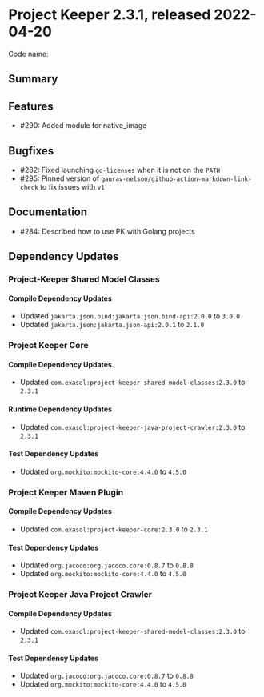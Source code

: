 # Project Keeper 2.3.1, released 2022-04-20

Code name:

## Summary

## Features

* #290: Added module for native_image

## Bugfixes

* #282: Fixed launching `go-licenses` when it is not on the `PATH`
* #295: Pinned version of `gaurav-nelson/github-action-markdown-link-check` to fix issues with `v1`

## Documentation

* #284: Described how to use PK with Golang projects

## Dependency Updates

### Project-Keeper Shared Model Classes

#### Compile Dependency Updates

* Updated `jakarta.json.bind:jakarta.json.bind-api:2.0.0` to `3.0.0`
* Updated `jakarta.json:jakarta.json-api:2.0.1` to `2.1.0`

### Project Keeper Core

#### Compile Dependency Updates

* Updated `com.exasol:project-keeper-shared-model-classes:2.3.0` to `2.3.1`

#### Runtime Dependency Updates

* Updated `com.exasol:project-keeper-java-project-crawler:2.3.0` to `2.3.1`

#### Test Dependency Updates

* Updated `org.mockito:mockito-core:4.4.0` to `4.5.0`

### Project Keeper Maven Plugin

#### Compile Dependency Updates

* Updated `com.exasol:project-keeper-core:2.3.0` to `2.3.1`

#### Test Dependency Updates

* Updated `org.jacoco:org.jacoco.core:0.8.7` to `0.8.8`
* Updated `org.mockito:mockito-core:4.4.0` to `4.5.0`

### Project Keeper Java Project Crawler

#### Compile Dependency Updates

* Updated `com.exasol:project-keeper-shared-model-classes:2.3.0` to `2.3.1`

#### Test Dependency Updates

* Updated `org.jacoco:org.jacoco.core:0.8.7` to `0.8.8`
* Updated `org.mockito:mockito-core:4.4.0` to `4.5.0`

